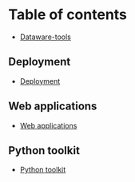 # Table of contents

* [Dataware-tools](README.md)

## Deployment

* [Deployment](deployment/deployment.md)

## Web applications

* [Web applications](web-applications/web-applications.md)

## Python toolkit

* [Python toolkit](python-toolkit/python-toolkit.md)

